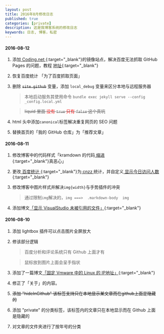 ```yaml
---
layout: post
title: 2016年8月修改日志
published: true
categories: [private]
description: 这是我博客系统的修改日志
keywords: 日志, 博客，私密
---
```

#### 2016-08-12

1. 添加[ Coding.net ][h12-1]{:target="_blank"}的镜像站点，解决百度无法抓取 GitHub Pages 的问题，教程 [地址][h12-2]{:target="_blank"}

2. 恢复百度统计 「为了百度抓取页面」

3. 删除 ~~`site.github`~~ 变量，添加 `local_debug` 变量来区分本地与远程服务器
	
	> 本地启动服务其使用命令 `bundle exec jekyll serve --config _config.local.yml`

	> ~~liquid 里面 <font color="red">没有</font> `true` <font color="red">只有</font> `false` 这个真坑~~

4. html 头中添加`canonical`标签解决重复网页的 SEO 问题

5. 替换首页的「我的 GitHub 仓库」为「推荐文章」

[h12-1]: http://ychost.coding.me/
[h12-2]: #

#### 2016-08-11

1. 修改博客中的代码样式「kramdown 的代码[ 缩进 ][h11-1]{:target="_blank"}真恶心」

2. 更改[ 百度统计 ][h11-4]{:target="_blank"}为[ cnzz ][h11-2]统计，并自定义[ 显示今日访问人数 ][h11-3]{:target="_blank"}

3. 修改博客中图片样式并解决`img{width}`与手势插件的冲突
	
	> 通过限制`img`解决的，`img ===>  .markdown-body  img`

4. 添加博文[「显示 VisualStudio 未被引用的文件」][h11-5]{:target="_blank"}

[h11-1]: http://mazhuang.org/2016/06/28/vim-kramdown-tab/
[h11-2]: http://www.umeng.com/
[h11-3]: #
[h11-4]: http://tongji.baidu.com/
[h11-5]: /2016//11/show-all-files-in-visualStudio/


#### 2016-08-10

1. 添加 lightbox 插件可以点击图片全屏放大
2. 修该部分逻辑

	> 百度分析和评论系统只有 Github 上面才有

    > 鼠标放到图片上面会呈手指状

3. 添加了一篇博文[「固定 Vmware 中的 Linux 的 IP地址」][h10-1]{:target="_blank"}

4. 修正了「关于」的内容。

5. ~~添加 "hideInGithub" 该标签支持只在本地显示某文章而在github上面是隐藏的~~

6. 添加 "private" 的分类标签，该标签内的文章只在本地显示而在 Github 上面是隐藏的

7. 对文章的文件夹进行了按年号的分类

[h10-1]: /2016/08/10/fixed-ip-in-vmware-linux/